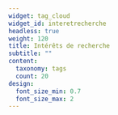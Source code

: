 ```yaml
---
widget: tag_cloud
widget_id: interetrecherche
headless: true
weight: 120
title: Intérêts de recherche
subtitle: ""
content:
  taxonomy: tags
  count: 20
design:
  font_size_min: 0.7
  font_size_max: 2
---
```

